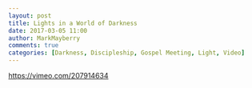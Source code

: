 ```yaml
---
layout: post
title: Lights in a World of Darkness
date: 2017-03-05 11:00
author: MarkMayberry
comments: true
categories: [Darkness, Discipleship, Gospel Meeting, Light, Video]
---
```

https://vimeo.com/207914634
